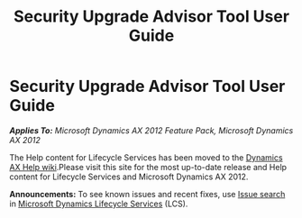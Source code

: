 ﻿---
title: Security Upgrade Advisor Tool User Guide
TOCTitle: Security Upgrade Advisor Tool User Guide
ms:assetid: ac9baada-7e30-47e3-9c64-35023d00abe4
ms:mtpsurl: https://technet.microsoft.com/en-us/library/Hh394895(v=AX.60)
ms:contentKeyID: 36916378
ms.date: 01/19/2016
mtps_version: v=AX.60
---

# Security Upgrade Advisor Tool User Guide 


_**Applies To:** Microsoft Dynamics AX 2012 Feature Pack, Microsoft Dynamics AX 2012_

The Help content for Lifecycle Services has been moved to the [Dynamics AX Help wiki](https://ax.help.dynamics.com/wiki/lifecycle-services-for-microsoft-dynamics-user-guide-lcs/).Please visit this site for the most up-to-date release and Help content for Lifecycle Services and Microsoft Dynamics AX 2012.

  
**Announcements:** To see known issues and recent fixes, use [Issue search](http://go.microsoft.com/fwlink/?linkid=389258) in [Microsoft Dynamics Lifecycle Services](http://go.microsoft.com/fwlink/?linkid=306505) (LCS).

